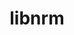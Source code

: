 ---
title: "libnrm"
layout: cache
categories: [package, develop-2023-11-05]
meta: {"versions": ["0.1.0"], "compilers": ["cce@=15.0.1", "gcc@=11.4.0", "gcc@=9.4.0", "oneapi@=2023.2.0"], "oss": ["rhel8", "ubuntu20.04"], "platforms": ["linux"], "targets": ["neoverse_v1", "ppc64le", "x86_64_v3", "zen4"], "stacks": ["e4s", "e4s-cray-rhel", "e4s-neoverse_v1", "e4s-oneapi", "e4s-power", "root"], "num_specs": 5, "num_specs_by_stack": {"root": 5, "e4s-cray-rhel": 1, "e4s-neoverse_v1": 1, "e4s-power": 1, "e4s": 1, "e4s-oneapi": 1}}
spec_details: [{"hash": "dxvcesxln74w3j24m3y5aqc5gqahwvyn", "compiler": "cce@=15.0.1", "versions": ["0.1.0"], "os": "rhel8", "platform": "linux", "target": "zen4", "variants": ["build_system=autotools"], "stacks": ["root", "e4s-cray-rhel"], "size": "-", "tarball": "https://binaries.spack.io/develop-2023-11-05/build_cache/linux-rhel8-zen4/cce-15.0.1/libnrm-0.1.0/linux-rhel8-zen4-cce-15.0.1-libnrm-0.1.0-dxvcesxln74w3j24m3y5aqc5gqahwvyn.spack"}, {"hash": "jkywey6pyig3vpi7jwzjz7x4nnzdzylk", "compiler": "gcc@=11.4.0", "versions": ["0.1.0"], "os": "ubuntu20.04", "platform": "linux", "target": "neoverse_v1", "variants": ["build_system=autotools"], "stacks": ["e4s-neoverse_v1", "root"], "size": "-", "tarball": "https://binaries.spack.io/develop-2023-11-05/build_cache/linux-ubuntu20.04-neoverse_v1/gcc-11.4.0/libnrm-0.1.0/linux-ubuntu20.04-neoverse_v1-gcc-11.4.0-libnrm-0.1.0-jkywey6pyig3vpi7jwzjz7x4nnzdzylk.spack"}, {"hash": "tutd2w6moycnvkkqm3eolfqfsbzjyguj", "compiler": "gcc@=9.4.0", "versions": ["0.1.0"], "os": "ubuntu20.04", "platform": "linux", "target": "ppc64le", "variants": ["build_system=autotools"], "stacks": ["e4s-power", "root"], "size": "-", "tarball": "https://binaries.spack.io/develop-2023-11-05/build_cache/linux-ubuntu20.04-ppc64le/gcc-9.4.0/libnrm-0.1.0/linux-ubuntu20.04-ppc64le-gcc-9.4.0-libnrm-0.1.0-tutd2w6moycnvkkqm3eolfqfsbzjyguj.spack"}, {"hash": "zmh352ngjqlokxo6aredwvifsqfcmb6a", "compiler": "gcc@=11.4.0", "versions": ["0.1.0"], "os": "ubuntu20.04", "platform": "linux", "target": "x86_64_v3", "variants": ["build_system=autotools"], "stacks": ["e4s", "root"], "size": "-", "tarball": "https://binaries.spack.io/develop-2023-11-05/build_cache/linux-ubuntu20.04-x86_64_v3/gcc-11.4.0/libnrm-0.1.0/linux-ubuntu20.04-x86_64_v3-gcc-11.4.0-libnrm-0.1.0-zmh352ngjqlokxo6aredwvifsqfcmb6a.spack"}, {"hash": "iu6mplga3czcd3a57f2kpzhqcqcxl4xw", "compiler": "oneapi@=2023.2.0", "versions": ["0.1.0"], "os": "ubuntu20.04", "platform": "linux", "target": "x86_64_v3", "variants": ["build_system=autotools"], "stacks": ["e4s-oneapi", "root"], "size": "-", "tarball": "https://binaries.spack.io/develop-2023-11-05/build_cache/linux-ubuntu20.04-x86_64_v3/oneapi-2023.2.0/libnrm-0.1.0/linux-ubuntu20.04-x86_64_v3-oneapi-2023.2.0-libnrm-0.1.0-iu6mplga3czcd3a57f2kpzhqcqcxl4xw.spack"}]
---